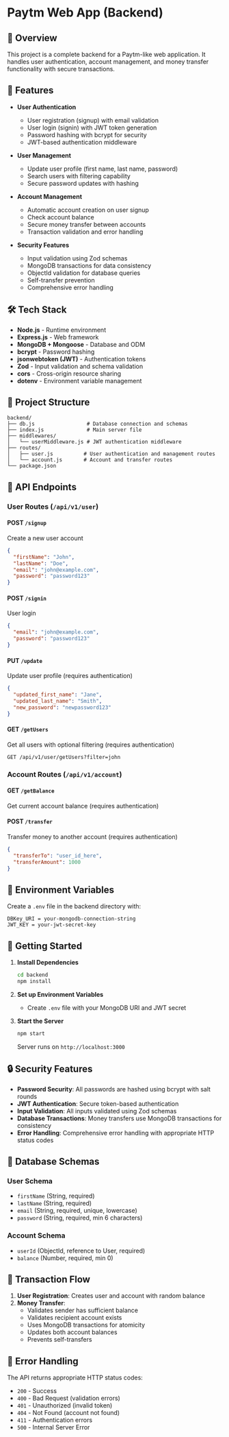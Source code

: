 # Paytm Web App (Backend)  

## 📌 Overview  
This project is a complete backend for a Paytm-like web application. It handles user authentication, account management, and money transfer functionality with secure transactions.

## 🚀 Features  
- **User Authentication**
  - User registration (signup) with email validation
  - User login (signin) with JWT token generation
  - Password hashing with bcrypt for security
  - JWT-based authentication middleware

- **User Management**
  - Update user profile (first name, last name, password)
  - Search users with filtering capability
  - Secure password updates with hashing

- **Account Management**
  - Automatic account creation on user signup
  - Check account balance
  - Secure money transfer between accounts
  - Transaction validation and error handling

- **Security Features**
  - Input validation using Zod schemas
  - MongoDB transactions for data consistency
  - ObjectId validation for database queries
  - Self-transfer prevention
  - Comprehensive error handling

## 🛠 Tech Stack  
- **Node.js** - Runtime environment
- **Express.js** - Web framework
- **MongoDB + Mongoose** - Database and ODM
- **bcrypt** - Password hashing
- **jsonwebtoken (JWT)** - Authentication tokens
- **Zod** - Input validation and schema validation
- **cors** - Cross-origin resource sharing
- **dotenv** - Environment variable management

## 📂 Project Structure
```
backend/
├── db.js                 # Database connection and schemas
├── index.js              # Main server file
├── middlewares/
│   └── userMiddleware.js # JWT authentication middleware
├── routes/
│   ├── user.js          # User authentication and management routes
│   └── account.js       # Account and transfer routes
└── package.json
```

## 🔌 API Endpoints

### User Routes (`/api/v1/user`)

#### POST `/signup`
Create a new user account
```json
{
  "firstName": "John",
  "lastName": "Doe", 
  "email": "john@example.com",
  "password": "password123"
}
```

#### POST `/signin`
User login
```json
{
  "email": "john@example.com",
  "password": "password123"
}
```

#### PUT `/update`
Update user profile (requires authentication)
```json
{
  "updated_first_name": "Jane",
  "updated_last_name": "Smith",
  "new_password": "newpassword123"
}
```

#### GET `/getUsers`
Get all users with optional filtering (requires authentication)
```
GET /api/v1/user/getUsers?filter=john
```

### Account Routes (`/api/v1/account`)

#### GET `/getBalance`
Get current account balance (requires authentication)

#### POST `/transfer`
Transfer money to another account (requires authentication)
```json
{
  "transferTo": "user_id_here",
  "transferAmount": 1000
}
```

## 🔑 Environment Variables  
Create a `.env` file in the backend directory with:  

```env
DBKey_URI = your-mongodb-connection-string
JWT_KEY = your-jwt-secret-key
```

## 🚀 Getting Started

1. **Install Dependencies**
   ```bash
   cd backend
   npm install
   ```

2. **Set up Environment Variables**
   - Create `.env` file with your MongoDB URI and JWT secret

3. **Start the Server**
   ```bash
   npm start
   ```
   Server runs on `http://localhost:3000`

## 🔒 Security Features

- **Password Security**: All passwords are hashed using bcrypt with salt rounds
- **JWT Authentication**: Secure token-based authentication
- **Input Validation**: All inputs validated using Zod schemas
- **Database Transactions**: Money transfers use MongoDB transactions for consistency
- **Error Handling**: Comprehensive error handling with appropriate HTTP status codes

## 📝 Database Schemas

### User Schema
- `firstName` (String, required)
- `lastName` (String, required) 
- `email` (String, required, unique, lowercase)
- `password` (String, required, min 6 characters)

### Account Schema
- `userId` (ObjectId, reference to User, required)
- `balance` (Number, required, min 0)

## 🔄 Transaction Flow

1. **User Registration**: Creates user and account with random balance
2. **Money Transfer**: 
   - Validates sender has sufficient balance
   - Validates recipient account exists
   - Uses MongoDB transactions for atomicity
   - Updates both account balances
   - Prevents self-transfers

## 🐛 Error Handling

The API returns appropriate HTTP status codes:
- `200` - Success
- `400` - Bad Request (validation errors)
- `401` - Unauthorized (invalid token)
- `404` - Not Found (account not found)
- `411` - Authentication errors
- `500` - Internal Server Error